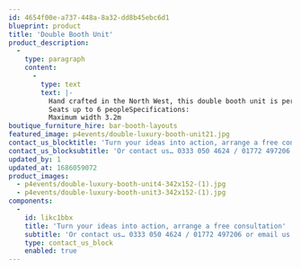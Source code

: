 ```yaml
---
id: 4654f00e-a737-448a-8a32-dd8b45ebc6d1
blueprint: product
title: 'Double Booth Unit'
product_description:
  -
    type: paragraph
    content:
      -
        type: text
        text: |-
          Hand crafted in the North West, this double booth unit is perfectly complemented by our bespoke champagne tables and booth stools for a completed look.Available in cream and black
          Seats up to 6 peopleSpecifications:
          Maximum width 3.2m
boutique_furniture_hire: bar-booth-layouts
featured_image: p4events/double-luxury-booth-unit21.jpg
contact_us_blocktitle: 'Turn your ideas into action, arrange a free consultation'
contact_us_blocksubtitle: 'Or contact us… 0333 050 4624 / 01772 497206 or email us: info@p4events.co.uk'
updated_by: 1
updated_at: 1686059072
product_images:
  - p4events/double-luxury-booth-unit4-342x152-(1).jpg
  - p4events/double-luxury-booth-unit3-342x152-(1).jpg
components:
  -
    id: likc1bbx
    title: 'Turn your ideas into action, arrange a free consultation'
    subtitle: 'Or contact us… 0333 050 4624 / 01772 497206 or email us: info@p4events.co.uk'
    type: contact_us_block
    enabled: true
---
```


